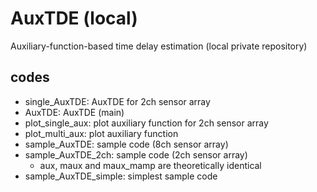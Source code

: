 # AuxTDE (local)
Auxiliary-function-based time delay estimation (local private repository)

## codes
- single_AuxTDE: AuxTDE for 2ch sensor array
- AuxTDE: AuxTDE (main)
- plot\_single\_aux: plot auxiliary function for 2ch sensor array
- plot\_multi\_aux: plot auxiliary function
- sample\_AuxTDE: sample code (8ch sensor array)
- sample\_AuxTDE\_2ch: sample code (2ch sensor array)
  - aux, maux and maux\_mamp are theoretically identical
- sample\_AuxTDE\_simple: simplest sample code
